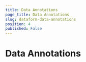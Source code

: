 ```yaml
---
title: Data Annotations
page_title: Data Annotations
slug: dataform-data-annotations
position: 4
published: False
---
```


# Data Annotations




